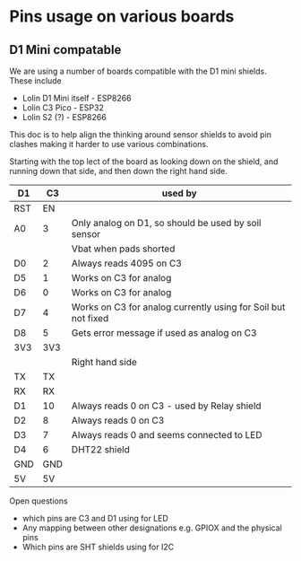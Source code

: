 # Pins usage on various boards

## D1 Mini compatable
We are using a number of boards compatible with the D1 mini shields. These include

* Lolin D1 Mini itself - ESP8266 
* Lolin C3 Pico - ESP32
* Lolin S2 (?) - ESP8266

This doc is to help align the thinking around sensor shields to avoid pin clashes making it harder to use 
various combinations.

Starting with the top lect of the board as looking down on the shield, and running down that side,
and then down the right hand side.

 D1 | C3| used by
----|---|--------
RST |EN | 
A0  |3  | Only analog on D1, so should be used by soil sensor
    |   | Vbat when pads shorted 
D0  |2  | Always reads 4095 on C3
D5  |1  | Works on C3 for analog
D6  |0  | Works on C3 for analog
D7  |4  | Works on C3 for analog currently using for Soil but not fixed
D8  |5  | Gets error message if used as analog on C3
3V3 |3V3|
    |   | Right hand side
TX  |TX |
RX  |RX |
D1  |10 | Always reads 0 on C3 - used by Relay shield
D2  |8  | Always reads 0 on C3
D3  |7  | Always reads 0 and seems connected to LED
D4  |6  | DHT22 shield
GND |GND|
5V  |5V |

Open questions
* which pins are C3 and D1 using for LED
* Any mapping between other designations e.g. GPIOX and the physical pins
* Which pins are SHT shields using for I2C
